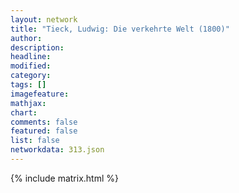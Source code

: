 ```yaml
---
layout: network
title: "Tieck, Ludwig: Die verkehrte Welt (1800)"
author:
description:
headline:
modified:
category:
tags: []
imagefeature: 
mathjax: 
chart: 
comments: false
featured: false
list: false
networkdata: 313.json
---
```

{% include matrix.html %}

